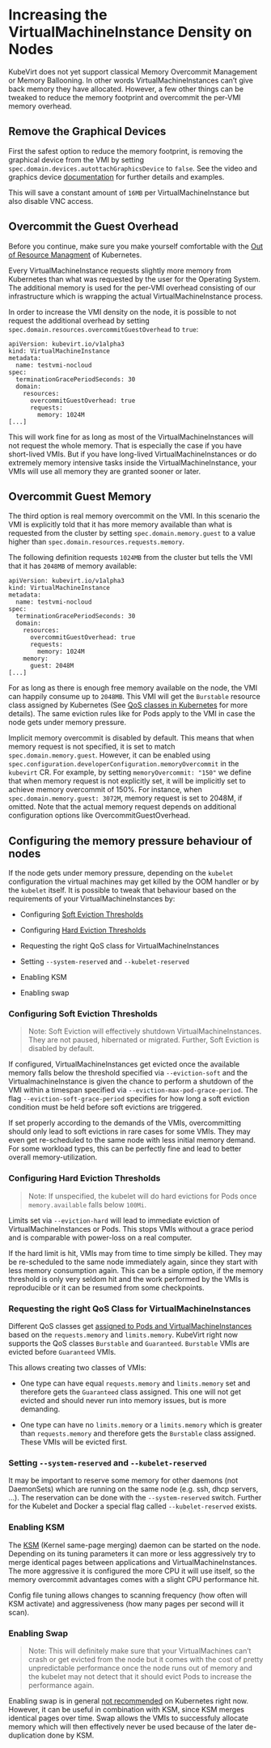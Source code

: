 Increasing the VirtualMachineInstance Density on Nodes
======================================================

KubeVirt does not yet support classical Memory Overcommit Management or
Memory Ballooning. In other words VirtualMachineInstances can’t give
back memory they have allocated. However, a few other things can be
tweaked to reduce the memory footprint and overcommit the per-VMI memory
overhead.

Remove the Graphical Devices
----------------------------

First the safest option to reduce the memory footprint, is removing the
graphical device from the VMI by setting
`spec.domain.devices.autottachGraphicsDevice` to `false`. See the video
and graphics device
[documentation](/workloads/virtual-machines/virtualized-hardware-configuration#video-and-graphics-device)
for further details and examples.

This will save a constant amount of `16MB` per VirtualMachineInstance
but also disable VNC access.

Overcommit the Guest Overhead
-----------------------------

Before you continue, make sure you make yourself comfortable with the
[Out of Resource
Managment](https://kubernetes.io/docs/tasks/administer-cluster/out-of-resource/)
of Kubernetes.

Every VirtualMachineInstance requests slightly more memory from
Kubernetes than what was requested by the user for the Operating System.
The additional memory is used for the per-VMI overhead consisting of our
infrastructure which is wrapping the actual VirtualMachineInstance
process.

In order to increase the VMI density on the node, it is possible to not
request the additional overhead by setting
`spec.domain.resources.overcommitGuestOverhead` to `true`:

    apiVersion: kubevirt.io/v1alpha3
    kind: VirtualMachineInstance
    metadata:
      name: testvmi-nocloud
    spec:
      terminationGracePeriodSeconds: 30
      domain:
        resources:
          overcommitGuestOverhead: true
          requests:
            memory: 1024M
    [...]

This will work fine for as long as most of the VirtualMachineInstances
will not request the whole memory. That is especially the case if you
have short-lived VMIs. But if you have long-lived
VirtualMachineInstances or do extremely memory intensive tasks inside
the VirtualMachineInstance, your VMIs will use all memory they are
granted sooner or later.

Overcommit Guest Memory
-----------------------

The third option is real memory overcommit on the VMI. In this scenario
the VMI is explicitly told that it has more memory available than what
is requested from the cluster by setting `spec.domain.memory.guest` to a
value higher than `spec.domain.resources.requests.memory`.

The following definition requests `1024MB` from the cluster but tells
the VMI that it has `2048MB` of memory available:

    apiVersion: kubevirt.io/v1alpha3
    kind: VirtualMachineInstance
    metadata:
      name: testvmi-nocloud
    spec:
      terminationGracePeriodSeconds: 30
      domain:
        resources:
          overcommitGuestOverhead: true
          requests:
            memory: 1024M
        memory:
          guest: 2048M
    [...]

For as long as there is enough free memory available on the node, the
VMI can happily consume up to `2048MB`. This VMI will get the
`Burstable` resource class assigned by Kubernetes (See [QoS classes in
Kubernetes](https://kubernetes.io/docs/tasks/configure-pod-container/quality-service-pod/#create-a-pod-that-gets-assigned-a-qos-class-of-burstable)
for more details). The same eviction rules like for Pods apply to the
VMI in case the node gets under memory pressure.

Implicit memory overcommit is disabled by default. This means that when
memory request is not specified, it is set to match
`spec.domain.memory.guest`. However, it can be enabled using
`spec.configuration.developerConfiguration.memoryOvercommit` in the `kubevirt` CR. For example, by setting
`memoryOvercommit: "150"` we define that when memory request is not
explicitly set, it will be implicitly set to achieve memory overcommit
of 150%. For instance, when `spec.domain.memory.guest: 3072M`, memory
request is set to 2048M, if omitted. Note that the actual memory request
depends on additional configuration options like
OvercommitGuestOverhead.

Configuring the memory pressure behaviour of nodes
--------------------------------------------------

If the node gets under memory pressure, depending on the `kubelet`
configuration the virtual machines may get killed by the OOM handler or
by the `kubelet` itself. It is possible to tweak that behaviour based on
the requirements of your VirtualMachineInstances by:

-   Configuring [Soft Eviction
    Thresholds](https://kubernetes.io/docs/tasks/administer-cluster/out-of-resource/#soft-eviction-thresholds)

-   Configuring [Hard Eviction
    Thresholds](https://kubernetes.io/docs/tasks/administer-cluster/out-of-resource/#hard-eviction-thresholds)

-   Requesting the right QoS class for VirtualMachineInstances

-   Setting `--system-reserved` and `--kubelet-reserved`

-   Enabling KSM

-   Enabling swap

### Configuring Soft Eviction Thresholds

> Note: Soft Eviction will effectively shutdown VirtualMachineInstances.
> They are not paused, hibernated or migrated. Further, Soft Eviction is
> disabled by default.

If configured, VirtualMachineInstances get evicted once the available
memory falls below the threshold specified via `--eviction-soft` and the
VirtualmachineInstance is given the chance to perform a shutdown of the
VMI within a timespan specified via `--eviction-max-pod-grace-period`.
The flag `--eviction-soft-grace-period` specifies for how long a soft
eviction condition must be held before soft evictions are triggered.

If set properly according to the demands of the VMIs, overcommitting
should only lead to soft evictions in rare cases for some VMIs. They may
even get re-scheduled to the same node with less initial memory demand.
For some workload types, this can be perfectly fine and lead to better
overall memory-utilization.

### Configuring Hard Eviction Thresholds

> Note: If unspecified, the kubelet will do hard evictions for Pods once
> `memory.available` falls below `100Mi`.

Limits set via `--eviction-hard` will lead to immediate eviction of
VirtualMachineInstances or Pods. This stops VMIs without a grace period
and is comparable with power-loss on a real computer.

If the hard limit is hit, VMIs may from time to time simply be killed.
They may be re-scheduled to the same node immediately again, since they
start with less memory consumption again. This can be a simple option,
if the memory threshold is only very seldom hit and the work performed
by the VMIs is reproducible or it can be resumed from some checkpoints.

### Requesting the right QoS Class for VirtualMachineInstances

Different QoS classes get [assigned to Pods and
VirtualMachineInstances](https://kubernetes.io/docs/tasks/administer-cluster/cpu-management-policies/#static-policy)
based on the `requests.memory` and `limits.memory`. KubeVirt right now
supports the QoS classes `Burstable` and `Guaranteed`. `Burstable` VMIs
are evicted before `Guaranteed` VMIs.

This allows creating two classes of VMIs:

-   One type can have equal `requests.memory` and `limits.memory` set
    and therefore gets the `Guaranteed` class assigned. This one will
    not get evicted and should never run into memory issues, but is more
    demanding.

-   One type can have no `limits.memory` or a `limits.memory` which is
    greater than `requests.memory` and therefore gets the `Burstable`
    class assigned. These VMIs will be evicted first.

### Setting `--system-reserved` and `--kubelet-reserved`

It may be important to reserve some memory for other daemons (not
DaemonSets) which are running on the same node (e.g. ssh, dhcp servers,
…). The reservation can be done with the `--system-reserved` switch.
Further for the Kubelet and Docker a special flag called
`--kubelet-reserved` exists.

### Enabling KSM

The [KSM](https://www.linux-kvm.org/page/KSM) (Kernel same-page merging)
daemon can be started on the node. Depending on its tuning parameters it
can more or less aggressively try to merge identical pages between
applications and VirtualMachineInstances. The more aggressive it is
configured the more CPU it will use itself, so the memory overcommit
advantages comes with a slight CPU performance hit.

Config file tuning allows changes to scanning frequency (how often will
KSM activate) and aggressiveness (how many pages per second will it
scan).

### Enabling Swap

> Note: This will definitely make sure that your VirtualMachines can’t
> crash or get evicted from the node but it comes with the cost of
> pretty unpredictable performance once the node runs out of memory and
> the kubelet may not detect that it should evict Pods to increase the
> performance again.

Enabling swap is in general [not
recommended](https://github.com/kubernetes/kubernetes/issues/53533) on
Kubernetes right now. However, it can be useful in combination with KSM,
since KSM merges identical pages over time. Swap allows the VMIs to
successfuly allocate memory which will then effectively never be used
because of the later de-duplication done by KSM.
